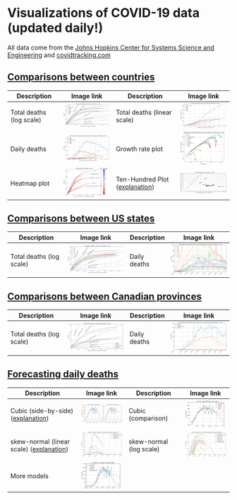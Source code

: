 # Visualizations of COVID-19 data (updated daily!)

All data come from the [Johns Hopkins Center for Systems Science and Engineering](https://systems.jhu.edu/) and [covidtracking.com](https://covidtracking.com/)

## [Comparisons between countries](https://github.com/LaurentLessard/covid19/blob/master/covid.ipynb)
| Description                    | Image link | Description                    | Image link |
|--------------------------------|------------|--------------------------------|------------|
| Total deaths (log scale) | <img src="https://github.com/LaurentLessard/covid19/blob/master/figures/world_total_deaths_vs_time.png" width="210"> | Total deaths (linear scale) | <img src="https://github.com/LaurentLessard/covid19/blob/master/figures/world_total_deaths_vs_time_linear.png" width="210"> |
| Daily deaths | <img src="https://github.com/LaurentLessard/covid19/blob/master/figures/world_daily_deaths_vs_time.png" width="210"> | Growth rate plot | <img src="https://github.com/LaurentLessard/covid19/blob/master/figures/world_total_deaths_growth.png" width="210"> |
| Heatmap plot | <img src="https://github.com/LaurentLessard/covid19/blob/master/figures/world_total_deaths_heatmap.png" width="210"> | Ten-Hundred Plot ([explanation](https://www.youtube.com/watch?v=NP3ZdQwrL_Q))| <img src="https://github.com/LaurentLessard/covid19/blob/master/figures/world_total_deaths_tenhundred.png" width="210"> |

## [Comparisons between US states](https://github.com/LaurentLessard/covid19/blob/master/covid_us.ipynb)
| Description                    | Image link | Description                    | Image link |
|--------------------------------|------------|--------------------------------|------------|
| Total deaths (log scale) | <img src="https://github.com/LaurentLessard/covid19/blob/master/figures/states_total_deaths_vs_time.png" width="210"> | Daily deaths | <img src="https://github.com/LaurentLessard/covid19/blob/master/figures/states_daily_deaths_vs_time.png" width="210"> |

## [Comparisons between Canadian provinces](https://github.com/LaurentLessard/covid19/blob/master/covid_can.ipynb)
| Description                    | Image link | Description                    | Image link |
|--------------------------------|------------|--------------------------------|------------|
| Total deaths (log scale) | <img src="https://github.com/LaurentLessard/covid19/blob/master/figures/provinces_total_deaths_vs_time.png" width="210"> | Daily deaths | <img src="https://github.com/LaurentLessard/covid19/blob/master/figures/provinces_daily_deaths_vs_time.png" width="210"> |

## [Forecasting daily deaths](https://github.com/LaurentLessard/covid19/blob/master/covid_forecast.ipynb)
| Description                    | Image link | Description                    | Image link |
|--------------------------------|------------|--------------------------------|------------|
| Cubic (side-by-side) ([explanation](https://twitter.com/LaurentLessard/status/1259266217979805697)) | <img src="https://github.com/LaurentLessard/covid19/blob/master/figures/cubic_fit.png" width="210"> | Cubic (comparison) | <img src="https://github.com/LaurentLessard/covid19/blob/master/figures/cubic_fit_multi.png" width="210"> |
| skew-normal (linear scale) ([explanation](https://twitter.com/LaurentLessard/status/1259959017419558912)) | <img src="https://github.com/LaurentLessard/covid19/blob/master/figures/skew_normal_model_linear.png" width="210"> | skew-normal (log scale) | <img src="https://github.com/LaurentLessard/covid19/blob/master/figures/skew_normal_model_log.png" width="210"> |
| More models | <img src="https://github.com/LaurentLessard/covid19/blob/master/figures/more_fits.png" width="210"> |

